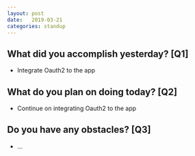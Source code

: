 ```yaml
---
layout:	post
date:	2019-03-21
categories:	standup
---
```

## What did you accomplish yesterday? [Q1]

- Integrate Oauth2 to the app

## What do you plan on doing today? [Q2]

- Continue on integrating Oauth2 to the app

## Do you have any obstacles? [Q3]

- ...